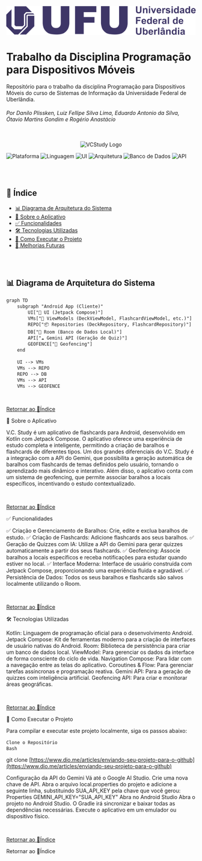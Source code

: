 <div align="center">
<img src="extras/logo-ufu.png" alt="UFU Logo" width="800"/>
</div>

# Trabalho da Disciplina Programação para Dispositivos Móveis

Repositório para o trabalho da disciplina Programação para Dispositivos Móveis do curso de Sistemas de Informação da Universidade Federal de Uberlândia.
###### Por Danilo Plissken, Luiz Fellipe Silva Lima, Eduardo Antonio da Silva, Ótavio Martins Gondim e Rogério Anastácio

<br>
<div align="center">
  <img src="extras/vcstudy-logo.png" alt="VCStudy Logo" width="300"/>
</div>


![Plataforma](https://img.shields.io/badge/Platform-Android-3DDC84?style=for-the-badge&logo=android)
![Linguagem](https://img.shields.io/badge/Language-Kotlin-7F52FF?style=for-the-badge&logo=kotlin)
![UI](https://img.shields.io/badge/UI-Jetpack_Compose-4285F4?style=for-the-badge&logo=jetpackcompose)
![Arquitetura](https://img.shields.io/badge/Architecture-MVVM-FB5D00?style=for-the-badge)
![Banco de Dados](https://img.shields.io/badge/Database-Room-709C48?style=for-the-badge&logo=sqlite)
![API](https://img.shields.io/badge/API-Gemini-8E44AD?style=for-the-badge)

<br><br>

## 🧾 Índice

* [ 📊 Diagrama de Arquitetura do Sistema](#-diagrama-de-arquitetura-do-sistema)
* [ 📖 Sobre o Aplicativo](#-sobre-o-aplicativo)
* [ ✅ Funcionalidades](#-funcionalidades)
* [ 🛠️ Tecnologias Utilizadas](#️-tecnologias-utilizadas)
* [ 🚀 Como Executar o Projeto](#-como-executar-o-projeto)
* [ 🔮 Melhorias Futuras](#-melhorias-futuras)

<br><br>


## 📊 Diagrama de Arquitetura do Sistema

```mermaid
graph TD
    subgraph "Android App (Cliente)"
        UI["📱 UI (Jetpack Compose)"]
        VMs["🧠 ViewModels (DeckViewModel, FlashcardViewModel, etc.)"]
        REPO["📦 Repositories (DeckRepository, FlashcardRepository)"]
        DB["💾 Room (Banco de Dados Local)"]
        API["☁️ Gemini API (Geração de Quiz)"]
        GEOFENCE["📍 Geofencing"]
    end

    UI --> VMs
    VMs --> REPO
    REPO --> DB
    VMs --> API
    VMs --> GEOFENCE
```
<br>

[Retornar ao 🧾Índice](#-%C3%ADndice)

📖 Sobre o Aplicativo

V.C. Study é um aplicativo de flashcards para Android, desenvolvido em Kotlin com Jetpack Compose. O aplicativo oferece uma experiência de estudo completa e inteligente, permitindo a criação de baralhos e flashcards de diferentes tipos. Um dos grandes diferenciais do V.C. Study é a integração com a API do Gemini, que possibilita a geração automática de baralhos com flashcards de temas definidos pelo usuário, tornando o aprendizado mais dinâmico e interativo.
Além disso, o aplicativo conta com um sistema de geofencing, que permite associar baralhos a locais específicos, incentivando o estudo contextualizado.

<br>

[Retornar ao 🧾Índice](#-%C3%ADndice)


✅ Funcionalidades

  ✅ Criação e Gerenciamento de Baralhos: Crie, edite e exclua baralhos de estudo.
  ✅ Criação de Flashcards: Adicione flashcards aos seus baralhos.
  ✅ Geração de Quizzes com IA: Utilize a API do Gemini para gerar quizzes automaticamente a partir dos seus flashcards.
  ✅ Geofencing: Associe baralhos a locais específicos e receba notificações para estudar quando estiver no local.
  ✅ Interface Moderna: Interface de usuário construída com Jetpack Compose, proporcionando uma experiência fluida e agradável.
  ✅ Persistência de Dados: Todos os seus baralhos e flashcards são salvos localmente utilizando o Room.
  
<br>

[Retornar ao 🧾Índice](#-%C3%ADndice)

🛠️ Tecnologias Utilizadas

  Kotlin: Linguagem de programação oficial para o desenvolvimento Android.
  Jetpack Compose: Kit de ferramentas moderno para a criação de interfaces de usuário nativas do Android.
  Room: Biblioteca de persistência para criar um banco de dados local.
  ViewModel: Para gerenciar os dados da interface de forma consciente do ciclo de vida.
  Navigation Compose: Para lidar com a navegação entre as telas do aplicativo.
  Coroutines & Flow: Para gerenciar tarefas assíncronas e programação reativa.
  Gemini API: Para a geração de quizzes com inteligência artificial.
  Geofencing API: Para criar e monitorar áreas geográficas.

<br>

[Retornar ao 🧾Índice](#-%C3%ADndice)

🚀 Como Executar o Projeto

Para compilar e executar este projeto localmente, siga os passos abaixo:

    Clone o Repositório
    Bash


git clone [https://www.dio.me/articles/enviando-seu-projeto-para-o-github](https://www.dio.me/articles/enviando-seu-projeto-para-o-github)

Configuração da API do Gemini
    Vá até o Google AI Studio.
    Crie uma nova chave de API.
    Abra o arquivo local.properties do projeto e adicione a seguinte linha, substituindo SUA_API_KEY pela chave que você gerou:
   Properties
        GEMINI_API_KEY="SUA_API_KEY"
    Abra no Android Studio
        Abra o projeto no Android Studio.
        O Gradle irá sincronizar e baixar todas as dependências necessárias.
        Execute o aplicativo em um emulador ou dispositivo físico.

<br>

[Retornar ao 🧾Índice](#-%C3%ADndice)



Retornar ao 🧾Índice
